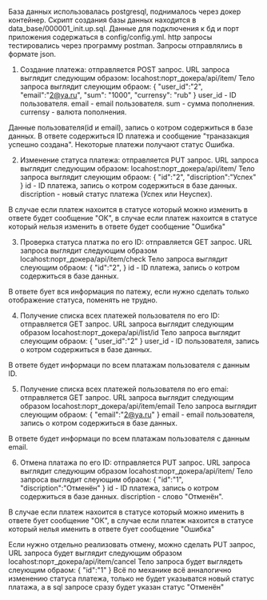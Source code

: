 База данных использовалась postgresql, поднималось через докер контейнер.
Скрипт создания базы данных находится в data_base/000001_init.up.sql.
Данные для подключения к бд и порт приложения содержаться в config/config.yml.
http запросы тестировались через программу postman.
Запросы отправлялись в формате json.

1) Создание платежа: отправляется POST запрос. 
URL запроса выглядит следующим образом: locahost:порт_докера/api/item/ 
Тело запроса выглядит слеующим обраом:
{
    "user_id":"2",
	"email":"2@ya.ru",
	"sum": "1000",
	"currensy": "rub"
}
user_id - ID пользователя.
email - email пользователя.
sum - сумма пополнения.
currensy - валюта пополнения.

Данные пользователя(id и email), запись о котром содержиться в базе данных.
В ответе содержиться ID платежа и сообщение "траназакция успешно создана". 
Некоторые платежи получают статус Ошибка.

2) Изменение статуса платежа: отправляется PUT запрос. 
URL запроса выглядит следующим образом: locahost:порт_докера/api/item/
Тело запроса выглядит слеующим обраом:
{
    "id":"2",
	"discription":"Успех"
}
id - ID платежа, запись о котром содержиться в базе данных.
discription - новый статус платежа (Успех или Неуспех).

В случае если платеж нахоится в статусе который можно изменить в ответе будет сообщение "ОК",
в случае если платеж нахоится в статусе который нельзя изменить в ответе будет сообщение "Ошибка"

3) Проверка статуса платжа по его ID: отправляется GET запрос. 
URL запроса выглядит следующим образом locahost:порт_докера/api/item/check
Тело запроса выглядит слеующим обраом:
{
    "id":"2",
}
id - ID платежа, запись о котром содержиться в базе данных.

В ответе бует вся информация по патежу, если нужно сделать только отображение статуса, поменять не трудно.

4) Получение списка всех платежей пользователя по его ID: отправляется GET запрос. 
URL запроса выглядит следующим образом locahost:порт_докера/api/list/id
Тело запроса выглядит слеующим обраом:
{
    "user_id":"2"
}
user_id - ID пользователя, запись о котром содержиться в базе данных.

В ответе будет информаци по всем платажам пользователя с данным ID.

5) Получение списка всех платежей пользователя по его emai: отправляется GET запрос. 
URL запроса выглядит следующим образом locahost:порт_докера/api/item/email
Тело запроса выглядит слеующим обраом:
{
	"email":"2@ya.ru"
}
email - email пользователя, запись о котром содержиться в базе данных.

В ответе будет информаци по всем платажам пользователя с данным email.

6) Отмена платажа по его ID: отправляется PUT запрос. 
URL запроса выглядит следующим образом locahost:порт_докера/api/item/
Тело запроса выглядит слеующим обраом:
{
    "id":"1",
	"discription":"Отменён"
}
id - ID платежа, запись о котром содержиться в базе данных.
discription - слово "Отменён".

В случае если платеж нахоится в статусе который можно именить в ответе бует сообщение "ОК",
в случае если платеж нахоится в статусе который нелья именить в ответе бует сообщение "Ошибка"

Если нужно отдельно реализовать отмену, можно сделать PUT запрос, URL запроса  будет выглядит следующим образом locahost:порт_докера/api/item/cancel
Тело запроса будет выглядеть слеующим обраом:
{
    "id":"1"
}
Всё по механике всё анналогично изменению статуса платежа, только не будет указыватся новый статус платажа, а в sql запросе сразу будет указан статус "Отменён" 